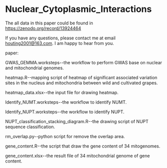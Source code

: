 # Nuclear_Cytoplasmic_Interactions
The all data in this paper could be found in https://zenodo.org/record/13924464

If you have any questions, please contact me at email houting2001@163.com. I am happy to hear from you.

paper:

GWAS_GEMMA.worksteps--the workflow to perform GWAS base on nuclear and mitochondrial genomes. 

heatmap.R--mapping script of heatmap of significant associated variation sites in the nucleus and mitochondria between wild and cultivated grapes. 

heatmap_data.xlsx--the input file for drawing heatmap.

Identify_NUMT.worksteps--the workflow to identify NUMT. 

Identify_NUPT.worksteps--the workflow to identify NUPT. 

NUPT_classification_stacking_diagram.R--the drawing script of NUPT sequence classification.

rm_overlap.py--python script for remove the overlap area.

gene_content.R--the script that draw the gene content of 34 mitogenomes.

gene_content.xlsx--the result file of 34 mitochondrial genome of gene content.
